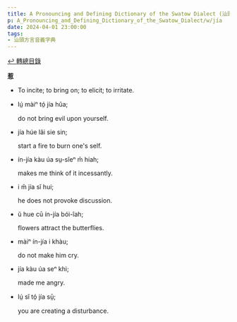 ```yaml
---
title: A Pronouncing and Defining Dictionary of the Swatow Dialect (汕頭方言音義字典) / jía
p: A_Pronouncing_and_Defining_Dictionary_of_the_Swatow_Dialect/w/jía
date: 2024-04-01 23:00:00
tags: 
- 汕頭方言音義字典
---
```


[↩️ 轉總目錄](/A_Pronouncing_and_Defining_Dictionary_of_the_Swatow_Dialect)


**惹**
- To incite; to bring on; to elicit; to irritate.

- lṳ́ màiⁿ tó̤ jía hŭa;

  do not bring evil upon yourself.

- jía húe lâi sie sin;

  start a fire to burn one's self.

- ín-jía kàu úa sṳ-sĭeⁿ m̄ hiah;

  makes me think of it incessantly.

- i m̄ jía sĭ hui;

  he does not provoke discussion.

- ŭ hue cū ín-jía bói-îah;

  flowers attract the butterflies.

- màiⁿ ín-jía i khàu;

  do not make him cry.

- jía kàu úa seⁿ khì;

  made me angry.

- lṳ́ sĭ tó̤ jía sṳ̄;

  you are creating a disturbance.